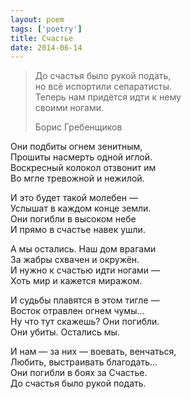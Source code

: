 ```yaml
---
layout: poem
tags: ['poetry']
title: Счастье
date: 2014-06-14
---
```


> До счастья было рукой подать,<br>
> но всё испортили сепаратисты.<br>
> Теперь нам придётся идти к нему<br>
> своими ногами.
>
> <footer>Борис Гребенщиков</footer>

Они подбиты огнем зенитным,<br>
Прошиты насмерть одной иглой.<br>
Воскресный колокол отзвонит им<br>
Во мгле тревожной и нежилой.<br>

И это будет такой молебен —<br>
Услышат в каждом конце земли.<br>
Они погибли в высоком небе<br>
И прямо в счастье навек ушли.<br>

А мы остались. Наш дом врагами<br>
За жабры схвачен и окружён.<br>
И нужно к счастью идти ногами —<br>
Хоть мир и кажется миражом.<br>

И судьбы плавятся в этом тигле —<br>
Восток отравлен огнем чумы...<br>
Ну что тут скажешь? Они погибли.<br>
Они убиты. Остались мы.<br>

И нам — за них — воевать, венчаться,<br>
Любить, выстраивать благодать...<br>
Они погибли в боях за Счастье.<br>
До счастья было рукой подать.
